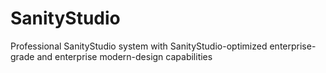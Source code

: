 # SanityStudio
Professional SanityStudio system with SanityStudio-optimized enterprise-grade and enterprise modern-design capabilities
